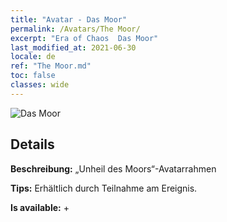 ```yaml
---
title: "Avatar - Das Moor"
permalink: /Avatars/The Moor/
excerpt: "Era of Chaos  Das Moor"
last_modified_at: 2021-06-30
locale: de
ref: "The Moor.md"
toc: false
classes: wide
---
```

 ![Das Moor](/images/a/avatarFrame_70.png)

## Details

 **Beschreibung:** „Unheil des Moors“-Avatarrahmen 

 **Tips:** Erhältlich durch Teilnahme am Ereignis. 

 **Is available:**  + 

